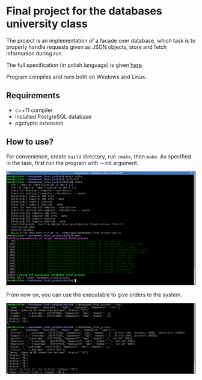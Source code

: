 # Final project for the databases university class

The project is an implementation of a facade over database, which task is to properly handle requests given as JSON objects, store and fetch information during run.

The full specification (in polish language) is given [here](https://github.com/KoncepcyjnyMiliarder/databases_final_project/blob/master/lecturers_specification.md).

Program compiles and runs both on Windows and Linux.

## Requirements
+ c++11 compiler
+ installed PostgreSQL database
+ pgcrypto extension

## How to use?
For convenience, create `build` directory, run `cmake`, then `make`. As specified in the task, first run the program with --init argument.

![Build](https://raw.githubusercontent.com/KoncepcyjnyMiliarder/databases_final_project/master/build.png)

From now on, you can use the executable to give orders to the system.

![Run](https://raw.githubusercontent.com/KoncepcyjnyMiliarder/databases_final_project/master/run.png)
